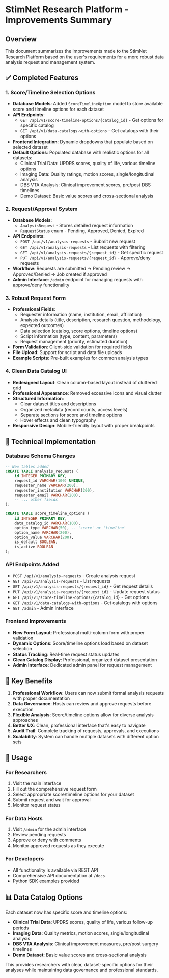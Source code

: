 # StimNet Research Platform - Improvements Summary

## Overview
This document summarizes the improvements made to the StimNet Research Platform based on the user's requirements for a more robust data analysis request and management system.

## ✅ Completed Features

### 1. Score/Timeline Selection Options
- **Database Models**: Added `ScoreTimelineOption` model to store available score and timeline options for each dataset
- **API Endpoints**: 
  - `GET /api/v1/score-timeline-options/{catalog_id}` - Get options for specific catalog
  - `GET /api/v1/data-catalogs-with-options` - Get catalogs with their options
- **Frontend Integration**: Dynamic dropdowns that populate based on selected dataset
- **Default Options**: Populated database with realistic options for all datasets:
  - Clinical Trial Data: UPDRS scores, quality of life, various timeline options
  - Imaging Data: Quality ratings, motion scores, single/longitudinal analysis
  - DBS VTA Analysis: Clinical improvement scores, pre/post DBS timelines
  - Demo Dataset: Basic value scores and cross-sectional analysis

### 2. Request/Approval System
- **Database Models**: 
  - `AnalysisRequest` - Stores detailed request information
  - `RequestStatus` enum - Pending, Approved, Denied, Expired
- **API Endpoints**:
  - `POST /api/v1/analysis-requests` - Submit new request
  - `GET /api/v1/analysis-requests` - List requests with filtering
  - `GET /api/v1/analysis-requests/{request_id}` - Get specific request
  - `PUT /api/v1/analysis-requests/{request_id}` - Approve/deny requests
- **Workflow**: Requests are submitted → Pending review → Approved/Denied → Job created if approved
- **Admin Interface**: `/admin` endpoint for managing requests with approve/deny functionality

### 3. Robust Request Form
- **Professional Fields**:
  - Requester information (name, institution, email, affiliation)
  - Analysis details (title, description, research question, methodology, expected outcomes)
  - Data selection (catalog, score options, timeline options)
  - Script information (type, content, parameters)
  - Request management (priority, estimated duration)
- **Form Validation**: Client-side validation for required fields
- **File Upload**: Support for script and data file uploads
- **Example Scripts**: Pre-built examples for common analysis types

### 4. Clean Data Catalog UI
- **Redesigned Layout**: Clean column-based layout instead of cluttered grid
- **Professional Appearance**: Removed excessive icons and visual clutter
- **Structured Information**:
  - Clear dataset titles and descriptions
  - Organized metadata (record counts, access levels)
  - Separate sections for score and timeline options
  - Hover effects and clean typography
- **Responsive Design**: Mobile-friendly layout with proper breakpoints

## 🔧 Technical Implementation

### Database Schema Changes
```sql
-- New tables added
CREATE TABLE analysis_requests (
    id INTEGER PRIMARY KEY,
    request_id VARCHAR(100) UNIQUE,
    requester_name VARCHAR(200),
    requester_institution VARCHAR(200),
    requester_email VARCHAR(200),
    -- ... other fields
);

CREATE TABLE score_timeline_options (
    id INTEGER PRIMARY KEY,
    data_catalog_id VARCHAR(100),
    option_type VARCHAR(50), -- 'score' or 'timeline'
    option_name VARCHAR(200),
    option_value VARCHAR(200),
    is_default BOOLEAN,
    is_active BOOLEAN
);
```

### API Endpoints Added
- `POST /api/v1/analysis-requests` - Create analysis request
- `GET /api/v1/analysis-requests` - List requests
- `GET /api/v1/analysis-requests/{request_id}` - Get request details
- `PUT /api/v1/analysis-requests/{request_id}` - Update request status
- `GET /api/v1/score-timeline-options/{catalog_id}` - Get options
- `GET /api/v1/data-catalogs-with-options` - Get catalogs with options
- `GET /admin` - Admin interface

### Frontend Improvements
- **New Form Layout**: Professional multi-column form with proper validation
- **Dynamic Options**: Score/timeline options load based on dataset selection
- **Status Tracking**: Real-time request status updates
- **Clean Catalog Display**: Professional, organized dataset presentation
- **Admin Interface**: Dedicated admin panel for request management

## 🎯 Key Benefits

1. **Professional Workflow**: Users can now submit formal analysis requests with proper documentation
2. **Data Governance**: Hosts can review and approve requests before execution
3. **Flexible Analysis**: Score/timeline options allow for diverse analysis approaches
4. **Better UX**: Clean, professional interface that's easy to navigate
5. **Audit Trail**: Complete tracking of requests, approvals, and executions
6. **Scalability**: System can handle multiple datasets with different option sets

## 🚀 Usage

### For Researchers
1. Visit the main interface
2. Fill out the comprehensive request form
3. Select appropriate score/timeline options for your dataset
4. Submit request and wait for approval
5. Monitor request status

### For Data Hosts
1. Visit `/admin` for the admin interface
2. Review pending requests
3. Approve or deny with comments
4. Monitor approved requests as they execute

### For Developers
- All functionality is available via REST API
- Comprehensive API documentation at `/docs`
- Python SDK examples provided

## 📊 Data Catalog Options

Each dataset now has specific score and timeline options:

- **Clinical Trial Data**: UPDRS scores, quality of life, various follow-up periods
- **Imaging Data**: Quality metrics, motion scores, single/longitudinal analysis
- **DBS VTA Analysis**: Clinical improvement measures, pre/post surgery timelines
- **Demo Dataset**: Basic value scores and cross-sectional analysis

This provides researchers with clear, dataset-specific options for their analyses while maintaining data governance and professional standards.